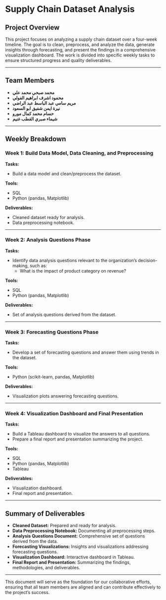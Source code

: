 # Supply Chain Dataset Analysis

## Project Overview
This project focuses on analyzing a supply chain dataset over a four-week timeline. The goal is to clean, preprocess, and analyze the data, generate insights through forecasting, and present the findings in a comprehensive visualization dashboard. The work is divided into specific weekly tasks to ensure structured progress and quality deliverables.

---

## Team Members
- **محمد صبحي محمد علي**
- **محمود اشرف ابراهيم الفولي**
- **مريم سامي عبد الباسط عبد الراضي**
- **نيرة ايمن شفيق ابو السعود**
- **حسام محمد كمال مورو**
- **شيماء صبري القطب غنيم**

---

## Weekly Breakdown

### Week 1: Build Data Model, Data Cleaning, and Preprocessing
**Tasks:**
- Build a data model and clean/preprocess the dataset.

**Tools:**
- SQL
- Python (pandas, Matplotlib)

**Deliverables:**
- Cleaned dataset ready for analysis.
- Data preprocessing notebook.

---

### Week 2: Analysis Questions Phase
**Tasks:**
- Identify data analysis questions relevant to the organization’s decision-making, such as:
  - What is the impact of product category on revenue?

**Tools:**
- SQL
- Python (pandas, Matplotlib)

**Deliverables:**
- Set of analysis questions derived from the dataset.

---

### Week 3: Forecasting Questions Phase
**Tasks:**
- Develop a set of forecasting questions and answer them using trends in the dataset.

**Tools:**
- Python (scikit-learn, pandas, Matplotlib)

**Deliverables:**
- Visualization plots answering forecasting questions.

---

### Week 4: Visualization Dashboard and Final Presentation
**Tasks:**
- Build a Tableau dashboard to visualize the answers to all questions.
- Prepare a final report and presentation summarizing the project.

**Tools:**
- SQL
- Python (pandas, Matplotlib)
- Tableau

**Deliverables:**
- Visualization dashboard.
- Final report and presentation.

---

## Summary of Deliverables
- **Cleaned Dataset:** Prepared and ready for analysis.
- **Data Preprocessing Notebook:** Documenting all preprocessing steps.
- **Analysis Questions Document:** Comprehensive set of questions derived from the data.
- **Forecasting Visualizations:** Insights and visualizations addressing forecasting questions.
- **Visualization Dashboard:** Interactive dashboard in Tableau.
- **Final Report and Presentation:** Summarizing the findings, methodologies, and deliverables.

---

This document will serve as the foundation for our collaborative efforts, ensuring that all team members are aligned and can contribute effectively to the project’s success.

